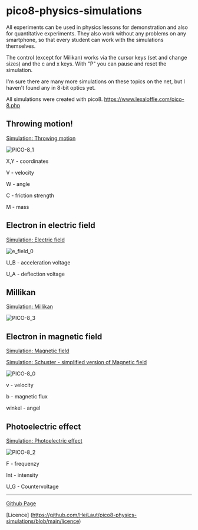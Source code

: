 # pico8-physics-simulations

All experiments can be used in physics lessons for demonstration and also for quantitative experiments.
They also work without any problems on any smartphone, so that every student can work with the simulations themselves.

The control (except for Milikan) works via the cursor keys (set and change sizes) and the c and x keys. With "P" you can pause and reset the simulation.

I'm sure there are many more simulations on these topics on the net, but I haven't found any in 8-bit optics yet. 

All simulations were created with pico8.
https://www.lexaloffle.com/pico-8.php

## Throwing motion!

[Simulation: Throwing motion](https://heilaut.github.io/pico8-physics-simulations/html/wurf.html)

![PICO-8_1](https://user-images.githubusercontent.com/66202132/175114621-dffac21c-d715-4c7f-9219-a26d11c25e44.gif)

X,Y - coordinates

V - velocity

W - angle

C - friction strength

M - mass


## Electron in electric field

[Simulation: Electric field](https://heilaut.github.io/pico8-physics-simulations/html/e-field.html)

![e_field_0](https://user-images.githubusercontent.com/66202132/175114809-d7eb6fc3-3e54-4b0a-a031-4d0c170e5fbb.gif)

U_B - acceleration voltage

U_A - deflection voltage


## Millikan

[Simulation: Millikan](https://heilaut.github.io/pico8-physics-simulations/html/millikan.html)

![PICO-8_3](https://user-images.githubusercontent.com/66202132/175114830-0340d5e6-2cbf-439f-a47f-04ebf0ff62fc.gif)


## Electron in magnetic field

[Simulation: Magnetic field](https://heilaut.github.io/pico8-physics-simulations/html/b-field.html)

[Simulation: Schuster - simplified version of Magnetic field](https://heilaut.github.io/pico8-physics-simulations/html/schuster.html)

![PICO-8_0](https://user-images.githubusercontent.com/66202132/175114861-0af0c594-437e-4fc3-bc18-6ad08a1b9275.gif)

v - velocity

b - magnetic flux

winkel - angel


## Photoelectric effect

[Simulation: Photoelectric effect](https://heilaut.github.io/pico8-physics-simulations/html/photoeffekt.html)

![PICO-8_2](https://user-images.githubusercontent.com/66202132/175114897-83c20789-c708-4329-bc47-5135f454c705.gif)

F - frequenzy

Int - intensity

U_G - Countervoltage




----
[Github Page ](https://github.com/HeiLaut/pico8-physics-simulations)

[Licence] (https://github.com/HeiLaut/pico8-physics-simulations/blob/main/licence)
